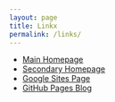 ```yaml
---
layout: page
title: Linkx
permalink: /links/
---
```


- [Main Homepage](https://hasol.co)
- [Secondary Homepage](https://nj.hasol.co)
- [Google Sites Page](https://sites.hasol.co)
- [GitHub Pages Blog](https://pages.hasol.co)
